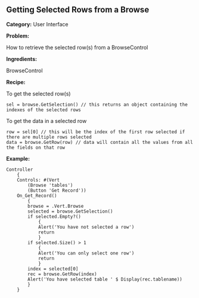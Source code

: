 ## Getting Selected Rows from a Browse

**Category:** User Interface

**Problem:**

How to retrieve the selected row(s) from a BrowseControl

**Ingredients:**

BrowseControl

**Recipe:**

To get the selected row(s)

``` suneido
sel = browse.GetSelection() // this returns an object containing the indexes of the selected rows
```

To get the data in a selected row

``` suneido
row = sel[0] // this will be the index of the first row selected if there are multiple rows selected
data = browse.GetRow(row) // data will contain all the values from all the fields on that row
```
**Example:**
``` suneido
Controller
    {
    Controls: #(Vert
        (Browse 'tables')
        (Button 'Get Record'))
    On_Get_Record()
        {
        browse = .Vert.Browse
        selected = browse.GetSelection()
        if selected.Empty?()
            {
            Alert('You have not selected a row')
            return
            }
        if selected.Size() > 1
            {
            Alert('You can only select one row')
            return
            }
        index = selected[0]
        rec = browse.GetRow(index)
        Alert('You have selected table ' $ Display(rec.tablename))
        }
    }
```